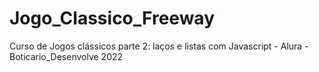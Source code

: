 # Jogo_Classico_Freeway
Curso de Jogos clássicos parte 2: laços e listas com Javascript - Alura - Boticario_Desenvolve 2022
